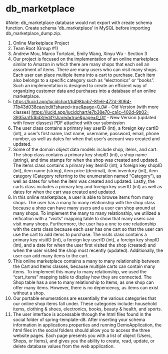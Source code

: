 # db_marketplace

#Note: db_marketplace database would not export with create schema function. Create schema 'db_marketplace' in MySQL before importing db_marketplace_dump.zip.

1. Online Marketplace Project
2. Team Root (Group #1)
3. Andrew Mou, Marco Tortolani, Emily Wang, Xinyu Wu - Section 3 
4. Our project is focused on the implementation of an online marketplace similar to Amazon in which there are many shops that each sell an assortment of items.  There are many users who can visit many shops.  Each user can place multiple items into a cart to purchase.  Each item also belongs to a specific category such as “electronics” or “books”.  Such an implementation is designed to create an efficient way of organizing customer data and purchases into a database of an online marketplace.
5. https://lucid.app/lucidchart/b498bab7-81e6-472d-8064-71b43d038cae/edit?shared=true&page=0_0#   - Old Version (with more classes)
    https://lucid.app/lucidchart/e7b38e70-ca1c-402d-9b02-3935aa11dbd3/edit?shared=true&page=0_0#    - New Version (updated with fewer classes)
  PDF attached with our submission
6. The user class contains a primary key userID (int), a foreign key cartID (int), a user’s first name, last name, username, password, email, phone number, as well as dates for when that user’s account was created and updated.
7. Some of the domain object data models include shop, items, and cart.  The shop class contains a primary key shopID (int),  a shop name (string),  and time stamps for when the shop was created and updated.  The items class contains a primary key itemID (int), a foreign key shopID (int), item name (string), item price (decimal), item inventory (int), item category (Category referring to the enumeration named “Category”), as well as dates for when the item was created and updated.  Lastly, the carts class includes a primary key and foreign key userID (int) as well as dates for when the cart was created and updated.
8. In this online marketplace, a user is able to browse items from many shops.  The user has a many to many relationship with the shop class because a shop can have many users and a user can shop around at many shops.  To implement the many to many relationship, we utilized a reification with a “visits” mapping table to show that many users can visit many shops.  Furthermore, the user has a one to one relationship with the carts class because each user has one cart so that the user can use the cart to add items to purchase.  The visits class contains a primary key visitID (int), a foreign key userID (int), a foreign key shopID (int), and a date for when the user first visited the shop (created) and when the user visited the shop most recently (updated).  Additionally, the user can add many items to the cart. 
9. This online marketplace contains a many to many relationship between the Cart and Items classes, because multiple carts can contain many items. To implement this many to many relationship, we used the “cart_items” mapping table to display how they are connected. The Shop table has a one to many relationship to Items, as one shop can offer many items. However, there is no depencency, as items can exist without a shop. 
10. Our portable enumerations are essentially the various categories that our online shop items fall under. These categories include: household items, clothing & shoes, electronics, books, beauty & health, and sports. 
11. The user interface is accessable through the html files found in the social folder of spring-template-d8. After inserting your schema information in applications.properties and running DemoApplication, the html files in the social folders should allow you to access the three website pages. Each page presents you with a list of object (Users, Shops, or Items), and gives you the ability to create, read, update, or delete database values from the web application. 
